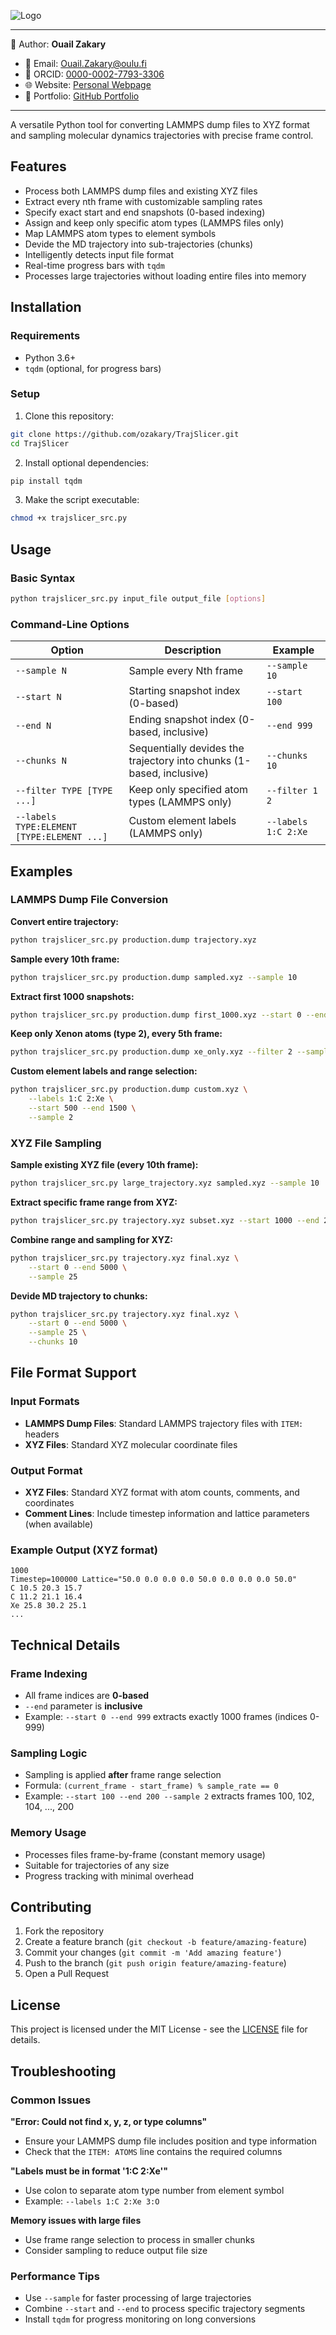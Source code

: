 ![Logo](./trajslicer_logo.svg)

---

📄 Author: **Ouail Zakary**  
- 📧 Email: [Ouail.Zakary@oulu.fi](mailto:Ouail.Zakary@oulu.fi)  
- 🔗 ORCID: [0000-0002-7793-3306](https://orcid.org/0000-0002-7793-3306)  
- 🌐 Website: [Personal Webpage](https://cc.oulu.fi/~nmrwww/members/Ouail_Zakary.html)  
- 📁 Portfolio: [GitHub Portfolio](https://ozakary.github.io/)

---
A versatile Python tool for converting LAMMPS dump files to XYZ format and sampling molecular dynamics trajectories with precise frame control.

## Features

- Process both LAMMPS dump files and existing XYZ files
- Extract every nth frame with customizable sampling rates
- Specify exact start and end snapshots (0-based indexing)
- Assign and keep only specific atom types (LAMMPS files only)
- Map LAMMPS atom types to element symbols
- Devide the MD trajectory into sub-trajectories (chunks)
- Intelligently detects input file format
- Real-time progress bars with `tqdm`
- Processes large trajectories without loading entire files into memory

## Installation

### Requirements
- Python 3.6+
- `tqdm` (optional, for progress bars)

### Setup
1. Clone this repository:
```bash
git clone https://github.com/ozakary/TrajSlicer.git
cd TrajSlicer
```

2. Install optional dependencies:
```bash
pip install tqdm
```

3. Make the script executable:
```bash
chmod +x trajslicer_src.py
```

## Usage

### Basic Syntax
```bash
python trajslicer_src.py input_file output_file [options]
```

### Command-Line Options

| Option | Description | Example |
|--------|-------------|---------|
| `--sample N` | Sample every Nth frame | `--sample 10` |
| `--start N` | Starting snapshot index (0-based) | `--start 100` |
| `--end N` | Ending snapshot index (0-based, inclusive) | `--end 999` |
| `--chunks N` | Sequentially devides the trajectory into chunks (1-based, inclusive) | `--chunks 10` |
| `--filter TYPE [TYPE ...]` | Keep only specified atom types (LAMMPS only) | `--filter 1 2` |
| `--labels TYPE:ELEMENT [TYPE:ELEMENT ...]` | Custom element labels (LAMMPS only) | `--labels 1:C 2:Xe` |

## Examples

### LAMMPS Dump File Conversion

**Convert entire trajectory:**
```bash
python trajslicer_src.py production.dump trajectory.xyz
```

**Sample every 10th frame:**
```bash
python trajslicer_src.py production.dump sampled.xyz --sample 10
```

**Extract first 1000 snapshots:**
```bash
python trajslicer_src.py production.dump first_1000.xyz --start 0 --end 999
```

**Keep only Xenon atoms (type 2), every 5th frame:**
```bash
python trajslicer_src.py production.dump xe_only.xyz --filter 2 --sample 5
```

**Custom element labels and range selection:**
```bash
python trajslicer_src.py production.dump custom.xyz \
    --labels 1:C 2:Xe \
    --start 500 --end 1500 \
    --sample 2
```

### XYZ File Sampling

**Sample existing XYZ file (every 10th frame):**
```bash
python trajslicer_src.py large_trajectory.xyz sampled.xyz --sample 10
```

**Extract specific frame range from XYZ:**
```bash
python trajslicer_src.py trajectory.xyz subset.xyz --start 1000 --end 2000
```

**Combine range and sampling for XYZ:**
```bash
python trajslicer_src.py trajectory.xyz final.xyz \
    --start 0 --end 5000 \
    --sample 25
```

**Devide MD trajectory to chunks:**
```bash
python trajslicer_src.py trajectory.xyz final.xyz \
    --start 0 --end 5000 \
    --sample 25 \
    --chunks 10
```

## File Format Support

### Input Formats
- **LAMMPS Dump Files**: Standard LAMMPS trajectory files with `ITEM:` headers
- **XYZ Files**: Standard XYZ molecular coordinate files

### Output Format
- **XYZ Files**: Standard XYZ format with atom counts, comments, and coordinates
- **Comment Lines**: Include timestep information and lattice parameters (when available)

### Example Output (XYZ format)
```
1000
Timestep=100000 Lattice="50.0 0.0 0.0 0.0 50.0 0.0 0.0 0.0 50.0"
C 10.5 20.3 15.7
C 11.2 21.1 16.4
Xe 25.8 30.2 25.1
...
```

## Technical Details

### Frame Indexing
- All frame indices are **0-based**
- `--end` parameter is **inclusive**
- Example: `--start 0 --end 999` extracts exactly 1000 frames (indices 0-999)

### Sampling Logic
- Sampling is applied **after** frame range selection
- Formula: `(current_frame - start_frame) % sample_rate == 0`
- Example: `--start 100 --end 200 --sample 2` extracts frames 100, 102, 104, ..., 200

### Memory Usage
- Processes files frame-by-frame (constant memory usage)
- Suitable for trajectories of any size
- Progress tracking with minimal overhead

## Contributing

1. Fork the repository
2. Create a feature branch (`git checkout -b feature/amazing-feature`)
3. Commit your changes (`git commit -m 'Add amazing feature'`)
4. Push to the branch (`git push origin feature/amazing-feature`)
5. Open a Pull Request

## License

This project is licensed under the MIT License - see the [LICENSE](LICENSE) file for details.

## Troubleshooting

### Common Issues

**"Error: Could not find x, y, z, or type columns"**
- Ensure your LAMMPS dump file includes position and type information
- Check that the `ITEM: ATOMS` line contains the required columns

**"Labels must be in format '1:C 2:Xe'"**
- Use colon to separate atom type number from element symbol
- Example: `--labels 1:C 2:Xe 3:O`

**Memory issues with large files**
- Use frame range selection to process in smaller chunks
- Consider sampling to reduce output file size

### Performance Tips
- Use `--sample` for faster processing of large trajectories
- Combine `--start` and `--end` to process specific trajectory segments
- Install `tqdm` for progress monitoring on long conversions
